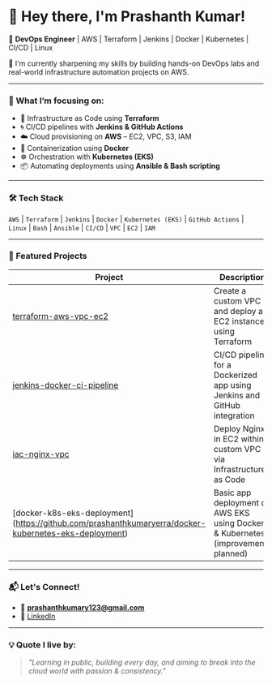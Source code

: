 # 👋 Hey there, I'm Prashanth Kumar!

🚀 **DevOps Engineer** | AWS | Terraform | Jenkins | Docker | Kubernetes | CI/CD | Linux

🌱 I'm currently sharpening my skills by building hands-on DevOps labs and real-world infrastructure automation projects on AWS.

---

### 🧠 What I’m focusing on:
- 🔧 Infrastructure as Code using **Terraform**
- 🌀 CI/CD pipelines with **Jenkins & GitHub Actions**
- ☁️ Cloud provisioning on **AWS** – EC2, VPC, S3, IAM
- 🐳 Containerization using **Docker**
- ☸️ Orchestration with **Kubernetes (EKS)**
- 📦 Automating deployments using **Ansible & Bash scripting**

---

### 🛠️ Tech Stack
`AWS` | `Terraform` | `Jenkins` | `Docker` | `Kubernetes (EKS)` | `GitHub Actions` | `Linux` | `Bash` | `Ansible` | `CI/CD` | `VPC` | `EC2` | `IAM`

---

### 📂 Featured Projects

| Project | Description |
|--------|-------------|
| [terraform-aws-vpc-ec2](https://github.com/prashanthkumaryerra/terraform-aws-vpc-ec2) | Create a custom VPC and deploy an EC2 instance using Terraform |
| [jenkins-docker-ci-pipeline](https://github.com/prashanthkumaryerra/jenkins-docker-ci-pipeline)  | CI/CD pipeline for a Dockerized app using Jenkins and GitHub integration |
| [iac-nginx-vpc](https://github.com/prashanthkumaryerra/iac-nginx-vpc)  | Deploy Nginx in EC2 within a custom VPC via Infrastructure as Code |
| [docker-k8s-eks-deployment] (https://github.com/prashanthkumaryerra/docker-kubernetes-eks-deployment)  | Basic app deployment on AWS EKS using Docker & Kubernetes (improvements planned) |

---

### 📬 Let's Connect!
- 📧 **[prashanthkumary123@gmail.com](mailto:prashanthkumary123@gmail.com)**
- 💼 [LinkedIn](https://www.linkedin.com/in/prashanth-kumar-a565b3358/)

---

### 💡 Quote I live by:
> *"Learning in public, building every day, and aiming to break into the cloud world with passion & consistency."*
